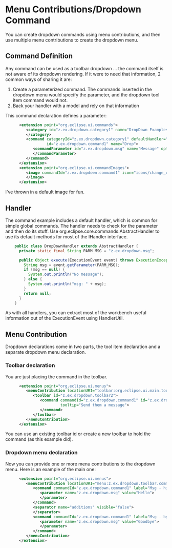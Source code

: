 Menu Contributions/Dropdown Command
===================================

You can create dropdown commands using menu contributions, and then use multiple menu contributions to create the dropdown menu.


Command Definition
------------------

Any command can be used as a toolbar dropdown ... the command itself is not aware of its dropdown rendering. If it were to need that information, 2 common ways of sharing it are:

1.  Create a parameterized command. The commands inserted in the dropdown menu would specify the parameter, and the dropdown tool item command would not.
2.  Back your handler with a model and rely on that information

This command declaration defines a parameter:


```xml
      <extension point="org.eclipse.ui.commands">
         <category id="z.ex.dropdown.category1" name="DropDown Examples">
         </category>
         <command categoryId="z.ex.dropdown.category1" defaultHandler="z.ex.dropdown.internal.DropDownHandler"
                  id="z.ex.dropdown.command1" name="Drop">
            <commandParameter id="z.ex.dropdown.msg" name="Message" optional="true">
            </commandParameter>
         </command>
      </extension>
      <extension point="org.eclipse.ui.commandImages">
         <image commandId="z.ex.dropdown.command1" icon="icons/change_obj.gif">
         </image>
      </extension>
```



I've thrown in a default image for fun.

Handler
-------

The command example includes a default handler, which is common for simple global commands. The handler needs to check for the parameter and then do its stuff. Use org.eclipse.core.commands.AbstractHandler to use its default methods for most of the IHandler interface.

```java
    public class DropDownHandler extends AbstractHandler {
      private static final String PARM_MSG = "z.ex.dropdown.msg";

      public Object execute(ExecutionEvent event) throws ExecutionException {
        String msg = event.getParameter(PARM_MSG);
        if (msg == null) {
          System.out.println("No message");
        } else {
          System.out.println("msg: " + msg);
        }
        return null;
      }
    }
```



As with all handlers, you can extract most of the workbench useful information out of the ExecutionEvent using HandlerUtil.

Menu Contribution
-----------------

Dropdown declarations come in two parts, the tool item declaration and a separate dropdown menu declaration.

### Toolbar declaration

You are just placing the command in the toolbar.


```xml
      <extension point="org.eclipse.ui.menus">
         <menuContribution locationURI="toolbar:org.eclipse.ui.main.toolbar?after=additions">
            <toolbar id="z.ex.dropdown.toolbar2">
               <command commandId="z.ex.dropdown.command1" id="z.ex.dropdown.toolbar.command1" style="pulldown"
                        tooltip="Send them a message">
               </command>
            </toolbar>
         </menuContribution>
      </extension>
```



You can use an existing toolbar id or create a new toolbar to hold the command (as this example did).

### Dropdown menu declaration

Now you can provide one or more menu contributions to the dropdown menu. Here is an example of the main one:


```xml
      <extension point="org.eclipse.ui.menus">
         <menuContribution locationURI="menu:z.ex.dropdown.toolbar.command1">
            <command commandId="z.ex.dropdown.command1" label="Msg - hi" style="push">
               <parameter name="z.ex.dropdown.msg" value="Hello">
               </parameter>
            </command>
            <separator name="additions" visible="false">
            </separator>
            <command commandId="z.ex.dropdown.command1" label="Msg - bye" style="push">
               <parameter name="z.ex.dropdown.msg" value="Goodbye">
               </parameter>
            </command>
         </menuContribution>
      </extension>
```
